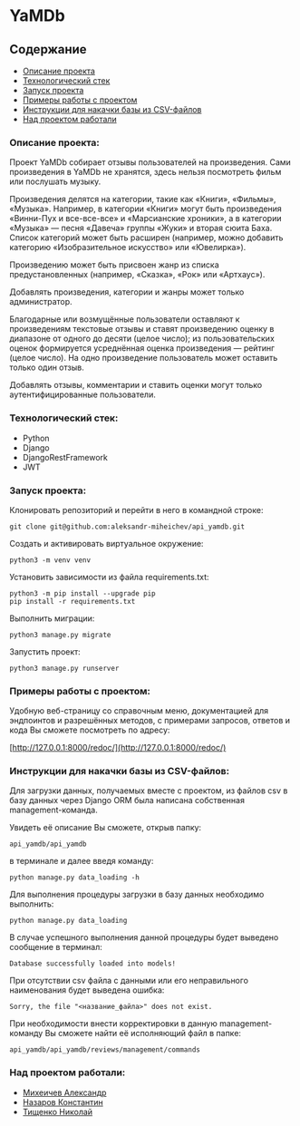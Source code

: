 # YaMDb

## Содержание
- [Описание проекта](#Описание-проекта)
- [Технологический стек](#Технологический-стек)
- [Запуск проекта](#Запуск-проекта)
- [Примеры работы с проектом](#Примеры-работы-с-проектом)
- [Инструкции для накачки базы из CSV-файлов](#Инструкции-для-накачки-базы-из-CSV-файлов)
- [Над проектом работали](#Над-проектом-работали)

### Описание проекта:

Проект YaMDb собирает отзывы пользователей на произведения. Сами произведения в
YaMDb не хранятся, здесь нельзя посмотреть фильм или послушать музыку.

Произведения делятся на категории, такие как «Книги», «Фильмы», «Музыка». 
Например, в категории «Книги» могут быть произведения «Винни-Пух и все-все-все» 
и «Марсианские хроники», а в категории «Музыка» — песня «Давеча» группы «Жуки» 
и вторая сюита Баха. Список категорий может быть расширен (например, можно 
добавить категорию «Изобразительное искусство» или «Ювелирка»).

Произведению может быть присвоен жанр из списка предустановленных (например, 
«Сказка», «Рок» или «Артхаус»).

Добавлять произведения, категории и жанры может только администратор.

Благодарные или возмущённые пользователи оставляют к произведениям текстовые 
отзывы и ставят произведению оценку в диапазоне от одного до десяти (целое 
число); из пользовательских оценок формируется усреднённая оценка произведения 
— рейтинг (целое число). На одно произведение пользователь может оставить 
только один отзыв.

Добавлять отзывы, комментарии и ставить оценки могут только аутентифицированные 
пользователи.

### Технологический стек:

- Python
- Django
- DjangoRestFramework
- JWT

### Запуск проекта:

Клонировать репозиторий и перейти в него в командной строке:

```
git clone git@github.com:aleksandr-miheichev/api_yamdb.git
```

Создать и активировать виртуальное окружение:
```
python3 -m venv venv
```
Установить зависимости из файла requirements.txt:
```
python3 -m pip install --upgrade pip
pip install -r requirements.txt
```
Выполнить миграции:
```
python3 manage.py migrate
```
Запустить проект:
```
python3 manage.py runserver
```

### Примеры работы с проектом:

Удобную веб-страницу со справочным меню, документацией для эндпоинтов и 
разрешённых методов, с примерами запросов, ответов и кода Вы сможете посмотреть 
по адресу:

[http://127.0.0.1:8000/redoc/](http://127.0.0.1:8000/redoc/)


### Инструкции для накачки базы из CSV-файлов:

Для загрузки данных, получаемых вместе с проектом, из файлов csv в базу данных 
через Django ORM была написана собственная management-команда.

Увидеть её описание Вы сможете, открыв папку:
```
api_yamdb/api_yamdb
```
в терминале и далее введя команду:
```
python manage.py data_loading -h
```
Для выполнения процедуры загрузки в базу данных необходимо выполнить:
```
python manage.py data_loading
```
В случае успешного выполнения данной процедуры будет выведено сообщение в 
терминал:
```
Database successfully loaded into models!
```
При отсутствии csv файла с данными или его неправильного наименования будет 
выведена ошибка:
```
Sorry, the file "<название_файла>" does not exist.
```
При необходимости внести корректировки в данную management-команду Вы сможете 
найти её исполняющий файл в папке:
```
api_yamdb/api_yamdb/reviews/management/commands
```
### Над проектом работали:
- [Михеичев Александр](https://github.com/aleksandr-miheichev)
- [Назаров Константин](https://github.com/K1N88)
- [Тищенко Николай](https://github.com/NikolayTishenko)
